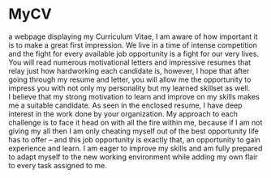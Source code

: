# MyCV
a webpage displaying my Curriculum Vitae,
I am aware of how important it is to make a great first impression. We live in a time of intense 
competition and the fight for every available job opportunity is a fight for our very lives. You will 
read numerous motivational letters and impressive resumes that relay just how hardworking 
each candidate is, however, I hope that after going through my resume and letter, you will allow 
me the opportunity to impress you with not only my personality but my learned skillset as well.  
I believe that my strong motivation to learn and improve on my skills makes me a suitable 
candidate. As seen in the enclosed resume, I have deep interest in the work done by your 
organization. My approach to each challenge is to face it head on with all the fire within me, 
because if I am not giving my all then I am only cheating myself out of the best opportunity life 
has to offer – and this job opportunity is exactly that, an opportunity to gain experience and 
learn. I am eager to improve my skills and am fully prepared to adapt myself to the new working 
environment while adding my own flair to every task assigned to me. 
